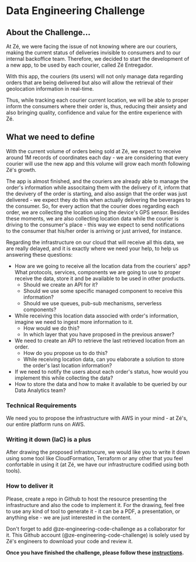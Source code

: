 # Data Engineering Challenge

## About the Challenge... 

At Zé, we were facing the issue of not knowing where are our couriers, making the current status of deliveries invisible to consumers and to our internal backoffice team. Therefore, we decided to start the development of a new app, to be used by each courier, called Zé Entregador. 

With this app, the couriers (its users) will not only manage data regarding orders that are being delivered but also will allow the retrieval of their geolocation information in real-time.

Thus, while tracking each courier current location, we will be able to proper inform the consumers where their order is, thus, reducing their ansiety and also bringing quality, confidence and value for the entire experience with Zé.

## What we need to define

With the current volume of orders being sold at Zé, we expect to receive around 1M records of coordinates each day - we are considering that every courier will use the new app and this volume will grow each month following Zé's growth.  

The app is almost finished, and the couriers are already able to manage the order's information while associtaing them with the delivery of it, inform that the devivery of the order is starting, and also assign that the order was just delivered - we expect they do this when actually delivering the beverages to the consumer. So, for every action that the courier does regarding each order, we are collecting the location using the device's GPS sensor. Besides these moments, we are also collecting location data while the courier is driving to the consumer's place - this way we expect to send notifications to the consumer that his/her order is arriving or just arrived, for instance.

Regarding the infrastructure on our cloud that will receive all this data, we are really delayed, and it is exactly where we need your help, to help us answering these questions:

* How are we going to receive all the location data from the couriers' app? What protocols, services, components we are going to use to proper receive the data, store it and be available to be used in other products. 
  * Should we create an API for it? 
  * Should we use some specific managed component to receive this information? 
  * Should we use queues, pub-sub mechanisms, serverless components? 
* While receiving this location data associed with order's information, imagine we need to ingest more information to it. 
  * How would we do this? 
  * In which layer that you have proposed in the previous answer?
* We need to create an API to retrieve the last retrieved location from an order. 
  * How do you propose us to do this? 
  * While receiving location data, can you elaborate a solution to store the order's last location information? 
* If we need to notify the users about each order's status, how would you implement this while collecting the data?
* How to store the data and how to make it available to be queried by our Data Analytics team? 

### Technical Requirements

We need you to propose the infrastructure with AWS in your mind - at Zé's, our entire platform runs on AWS.

### Writing it down (IaC) is a plus

After drawing the proposed infrastrucure, we would like you to write it down using some tool like CloudFormation, Terraform or any other that you feel confortable in using it (at Zé, we have our infrastructure codified using both tools).

### How to deliver it

Please, create a repo in Github to host the resource presenting the infrastructure and also the code to implement it. For the drawing, feel free to use any kind of tool to generate it - it can be a PDF, a presentation, or anything else - we are just interested in the content.

Don't forget to add @ze-engineering-code-challenge as a collaborator for it. This Github account (@ze-engineering-code-challenge) is solely used by Zé's engineers to download your code and review it. 

**Once you have finished the challenge, please follow these [instructions](https://github.com/ZXVentures/ze-code-challenges#how-to-deliver).**